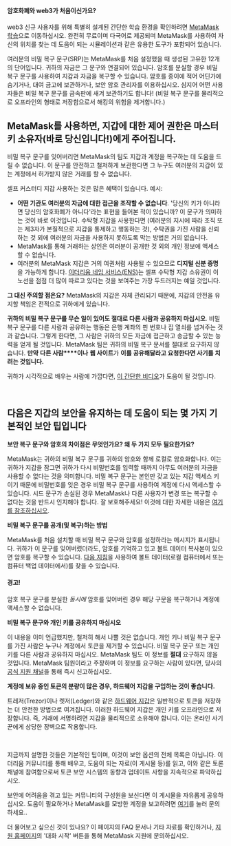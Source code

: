 
#### 암호화폐와 web3가 처음이신가요?


web3 신규 사용자를 위해 특별히 설계된 간단한 학습 환경을 확인하려면 [MetaMask 학습](https://learn.metamask.io/)으로 이동하십시오. 완전히 무료이며 다국어로 제공되며 MetaMask를 사용하여 자신의 위치를 찾는 데 도움이 되는 시뮬레이션과 같은 유용한 도구가 포함되어 있습니다.



여러분의 비밀 복구 문구(SRP)는 MetaMask를 처음 설정했을 때 생성된 고유한 12개의 단어입니다. 귀하의 자금은 그 문구와 연결되어 있습니다. 암호를 분실할 경우 비밀 복구 문구를 사용하여 지갑과 자금을 복구할 수 있습니다. 암호를 종이에 적어 어딘가에 숨기거나, 대여 금고에 보관하거나, 보안 암호 관리자를 이용하십시오. 심지어 어떤 사용자들은 비밀 복구 문구를 금속판에 새겨 보관하기도 합니다! (비밀 복구 문구를 물리적으로 오프라인의 형태로 저장함으로서 해킹의 위험을 제거합니다.) 


**MetaMask를 사용하면, 지갑에 대한 제어 권한은 마스터 키 소유자(바로 당신입니다!)에게 주어집니다.**
---------------------------------------------------------------


비밀 복구 문구를 잊어버리면 MetaMask의 팀도 지갑과 계정을 복구하는 데 도움을 드릴 수 없습니다. 이 문구를 안전하고 철저하게 보관한다면 그 누구도 여러분의 지갑이 있는 계정에서 허가받지 않은 거래를 할 수 없습니다. 


셀프 커스터디 지갑 사용하는 것은 많은 혜택이 있습니다. 예시:


* **어떤 기관도 여러분의 자금에 대한 접근을 조작할 수 없습니다**. '당신의 키가 아니라면 당신의 암호화폐가 아니다'라는 표현을 들어본 적이 있습니까? 이 문구가 의미하는 것이 바로 이것입니다. 수탁형 지갑을 사용한다면 (여러분의 지시에 따라 조직 또는 제3자가 본질적으로 지갑을 통제하고 행동하는 것), 수탁권을 가진 사람을 신뢰하는 것 외에 여러분의 자금을 사용하지 못하도록 막는 방법은 거의 없습니다.
* MetaMask를 통해 거래하는 상인은 여러분이 공개한 것 외의 개인 정보에 액세스 할 수 없습니다.
* 여러분의 MetaMask 지갑은 거의 여권처럼 사용될 수 있으므로 **디지털 신분 증명**을 가능하게 합니다. [이더리움 네임 서비스(ENS)](https://ens.domains/)는 셀프 수탁형 지갑 소유권이 이 노선을 점점 더 많이 따르고 있다는 것을 보여주는 가장 두드러지는 예일 것입니다.


**그 대신 주의할 점은요?** MetaMask의 지갑은 자체 관리되기 때문에, 지갑의 안전을 유지할 책임은 전적으로 귀하에게 있습니다. 


**귀하의 비밀 복구 문구를 무슨 일이 있어도 절대로 다른 사람과 공유하지 마십시오**. 비밀 복구 문구를 다른 사람과 공유하는 행동은 은행 계좌의 핀 번호나 집 열쇠를 넘겨주는 것과 같습니다. 그렇게 한다면, 그 사람은 귀하의 모든 자금에 접근하고 송금할 수 있는 능력을 얻게 될 것입니다. MetaMask 팀은 귀하의 비밀 복구 문서를 절대로 요구하지 않습니다. **만약** **다른 사람****이나** **웹 사이트**가 **이를 공유해달라고 요청한다면 사기를 치려는 것입니다.**


귀하가 시각적으로 배우는 사람에 가깝다면, [이 간단한 비디오](https://youtu.be/-b1tQnOI-no)가 도움이 될 것입니다.


 


**다음은 지갑의 보안을 유지하는 데 도움이 되는 몇 가지 기본적인 보안 팁입니다**
-----------------------------------------------




**보안 복구 문구와 암호의 차이점은 무엇인가요? 왜 두 가지 모두 필요한가요?**

MetaMask는 귀하의 비밀 복구 문구를 귀하의 암호와 함께 로컬로 암호화합니다. 이는 귀하가 지갑을 잠그면 귀하가 다시 비밀번호를 입력할 때까지 아무도 여러분의 자금을 사용할 수 없다는 것을 의미합니다. 비밀 복구 문구는 본인만 갖고 있는 지갑 액세스 키이기 때문에 비밀번호를 잊은 경우 비밀 복구 문구를 사용하여 계정에 다시 액세스할 수 있습니다. 시드 문구가 손실된 경우 MetaMask나 다른 사용자가 변경 또는 복구할 수 없다는 것을 반드시 인지해야 합니다. 잘 보호해주세요! 이것에 대한 자세한 내용은 [여기를 참조하십시오](https://metamask.zendesk.com/hc/en-us/articles/4404722782107-User-Guide-Secret-Recovery-Phrase-password-and-private-keys).





**비밀 복구 문구를 공개(및 복구)하는 방법**

MetaMask를 처음 설치할 때 비밀 복구 문구와 암호를 설정하라는 메시지가 표시됩니다. 귀하가 이 문구를 잊어버렸더라도, 암호를 기억하고 있고 볼트 데이터 복사본이 있으면 암호를 복구할 수 있습니다. [다음 지침](https://metamask.zendesk.com/hc/en-us/articles/360018766351)을 사용하여 볼트 데이터(로컬 컴퓨터에서 또는 컴퓨터 백업 데이터에서)를 찾을 수 있습니다.



#### 경고!


암호 복구 문구를 분실한 *동시에* 암호를 잊어버린 경우 해당 구문을 복구하거나 계정에 액세스할 수 없습니다.






**비밀 복구 문구와 개인 키를 공유하지 마십시오**

이 내용을 이미 언급했지만, 철저히 해서 나쁠 것은 없습니다. 개인 키나 비밀 복구 문구를 가진 사람은 누구나 계정에서 토큰을 제거할 수 있습니다. 비밀 복구 문구 또는 개인 키를 다른 사람과 공유하지 마십시오. MetaMask 팀도 이 정보를 **절대** 요구하지 않을 것입니다. MetaMask 팀원이라고 주장하며 이 정보를 요구하는 사람이 있다면, 당사의 [공식 지원 채널](https://metamask.zendesk.com/hc/en-us/articles/360058969391)을 통해 즉시 신고하십시오.





**계정에 보유 중인 토큰의 분량이 많은 경우, 하드웨어 지갑을 구입하는 것이 좋습니다.**

트레저(Trezor)이나 렛저(Ledger)와 같은 [하드웨어 지갑](https://metamask.zendesk.com/hc/en-us/articles/4408552261275)은 일반적으로 토큰을 저장하는 더 안전한 방법으로 여겨집니다. 이러한 하드웨어 지갑은 개인 키를 오프라인으로 저장합니다. 즉, 거래에 서명하려면 지갑을 물리적으로 소유해야 합니다. 이는 온라인 사기꾼에게 상당한 장벽으로 작용합니다.





 


지금까지 설명한 것들은 기본적인 팁이며, 이것이 보안 옵션의 전체 목록은 아닙니다. 이더리움 커뮤니티를 통해 배우고, 도움이 되는 자료(이 게시물 등)를 읽고, 이와 같은 토론 채널에 참여함으로써 토큰 보안 시스템의 동향과 업데이트 사항을 지속적으로 파악하십시오.


보안에 어려움을 겪고 있는 커뮤니티의 구성원을 보신다면 이 게시물을 자유롭게 공유하십시오. 도움이 필요하거나 MetaMask를 모방한 계정을 보고하려면 [여기](https://metamask.zendesk.com/hc/en-us/articles/360058969391)를 눌러 문의하세요..


더 물어보고 싶으신 것이 있나요? 이 페이지의 FAQ 문서나 기타 자료를 확인하거나, [지원 홈페이지](https://support.metamask.io/hc/en-us)의 '대화 시작' 버튼을 통해 MetaMask 지원에 문의하십시오.

